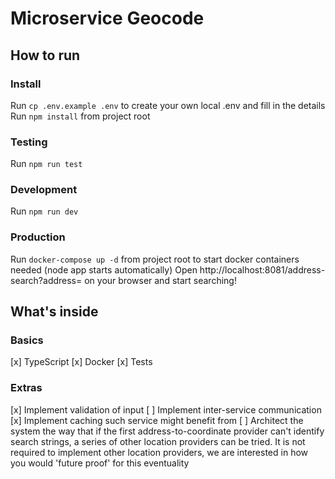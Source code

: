 # Microservice Geocode

## How to run

### Install
Run `cp .env.example .env` to create your own local .env and fill in the details
Run `npm install` from project root

### Testing
Run `npm run test`

### Development
Run `npm run dev`

### Production
Run `docker-compose up -d` from project root to start docker containers needed (node app starts automatically)
Open http://localhost:8081/address-search?address= on your browser and start searching!

## What's inside

### Basics
[x] TypeScript
[x] Docker
[x] Tests

### Extras
[x] Implement validation of input
[ ] Implement inter-service communication
[x] Implement caching such service might benefit from
[ ] Architect the system the way that if the first address-to-coordinate provider can't identify search strings, a series of other location providers can be tried. It is not required to implement other location providers, we are interested in how you would 'future proof' for this eventuality

